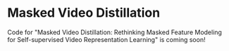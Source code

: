 # Masked Video Distillation
Code for "Masked Video Distillation: Rethinking Masked Feature Modeling for Self-supervised Video Representation Learning" is coming soon!


